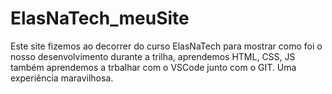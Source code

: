 # ElasNaTech_meuSite

Este site fizemos ao decorrer do curso ElasNaTech para mostrar como foi o nosso desenvolvimento durante a trilha, aprendemos HTML, CSS, JS também aprendemos a trbalhar com o VSCode junto com o GIT. Uma experiência maravilhosa. 